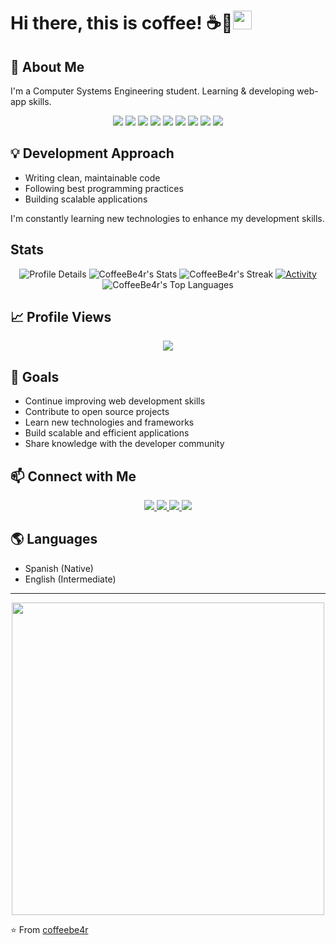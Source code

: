 
# Hi there, this is coffee! ☕🐻<img src="https://raw.githubusercontent.com/MartinHeinz/MartinHeinz/master/wave.gif" width="30px">

## 🚀 About Me
I'm a Computer Systems Engineering student. Learning & developing web-app skills.

<div align="center">
  <img src="https://img.shields.io/badge/React-20232A?style=for-the-badge&logo=react&logoColor=61DAFB" />
  <img src="https://img.shields.io/badge/Vite-646CFF?style=for-the-badge&logo=vite&logoColor=white" />
  <img src="https://img.shields.io/badge/Node.js-339933?style=for-the-badge&logo=nodedotjs&logoColor=white" />
  <img src="https://img.shields.io/badge/Laravel-FF2D20?style=for-the-badge&logo=laravel&logoColor=white" />
  <img src="https://img.shields.io/badge/Express.js-000000?style=for-the-badge&logo=express&logoColor=white" />
  <img src="https://img.shields.io/badge/PHP-777BB4?style=for-the-badge&logo=php&logoColor=white" />
  <img src="https://img.shields.io/badge/JavaScript-F7DF1E?style=for-the-badge&logo=javascript&logoColor=black" />
  <img src="https://img.shields.io/badge/MongoDB-4EA94B?style=for-the-badge&logo=mongodb&logoColor=white" />
  <img src="https://img.shields.io/badge/MySQL-4479A1?style=for-the-badge&logo=mysql&logoColor=white" />
</div>

## 💡 Development Approach
- Writing clean, maintainable code
- Following best programming practices
- Building scalable applications

I'm constantly learning new technologies to enhance my development skills.

## Stats
<div align="center">

  ![Profile Details](https://github-profile-summary-cards.vercel.app/api/cards/profile-details?username=coffeebe4r&theme=radical)
![CoffeeBe4r's Stats](https://github-readme-stats.vercel.app/api?username=CoffeeBe4r&theme=radical&show_icons=true&hide_border=true&count_private=true)
![CoffeeBe4r's Streak](https://github-readme-streak-stats.herokuapp.com/?user=CoffeeBe4r&theme=radical&hide_border=true)
  [![Activity](https://github-readme-activity-graph.vercel.app/graph?username=coffeebe4r&theme=radical)](https://github.com/ashutosh00710/github-readme-activity-graph)
 ![CoffeeBe4r's Top Languages](https://github-readme-stats.vercel.app/api/top-langs/?username=CoffeeBe4r&theme=radical&show_icons=true&hide_border=true&layout=compact)


</div>

## 📈 Profile Views
<div align="center">
  <img src="https://komarev.com/ghpvc/?username=coffeebe4r&style=for-the-badge&color=blueviolet" />
</div>

## 🎯 Goals
- Continue improving web development skills
- Contribute to open source projects
- Learn new technologies and frameworks
- Build scalable and efficient applications
- Share knowledge with the developer community

## 📫 Connect with Me
<div align="center">
  <a href="https://github.com/coffeebe4r">
    <img src="https://img.shields.io/badge/GitHub-100000?style=for-the-badge&logo=github&logoColor=white" />
  </a>
  <a href="https://www.linkedin.com/in/oscar-ivan-martinez-gomez-21305b280/">
    <img src="https://img.shields.io/badge/LinkedIn-0077B5?style=for-the-badge&logo=linkedin&logoColor=white" />
  </a>
  <a href="https://t.me/iceburr">
    <img src="https://img.shields.io/badge/Telegram-2CA5E0?style=for-the-badge&logo=telegram&logoColor=white" />
  </a>
  <a href="mailto:coffeebear_@hotmail.com">
    <img src="https://img.shields.io/badge/Email-D14836?style=for-the-badge&logo=gmail&logoColor=white" />
  </a>
</div>

## 🌎 Languages
- Spanish (Native)
- English (Intermediate)

---
<div align="center">
  <img src="https://github.com/abhisheknaiidu/abhisheknaiidu/blob/master/code.gif?raw=true" width="500" />
</div>

⭐️ From [coffeebe4r](https://github.com/coffeebe4r)